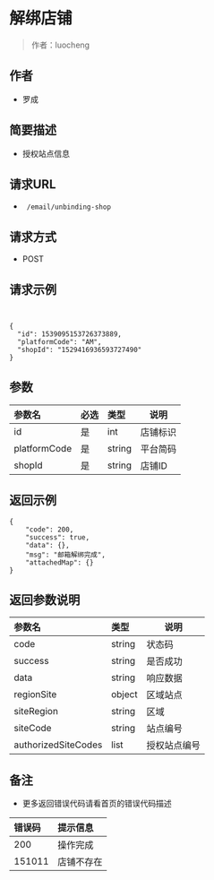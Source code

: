 # 解绑店铺

> 作者：luocheng

## 作者

- 罗成
    
## 简要描述

- 授权站点信息

## 请求URL
- ` /email/unbinding-shop`
  

## 请求方式
- POST 

## 请求示例
```


{
  "id": 1539095153726373889,
  "platformCode": "AM",
  "shopId": "1529416936593727490"
}
```
## 参数

|参数名|必选|类型|说明|
|:----    |:---|:----- |-----   |
|id |是  |int | 店铺标识   |
|platformCode |是  |string | 平台简码   |
|shopId |是  |string | 店铺ID   |


## 返回示例 

``` 
{
    "code": 200,
    "success": true,
    "data": {},
    "msg": "邮箱解绑完成",
    "attachedMap": {}
}
```


## 返回参数说明

|参数名|类型|说明|
|:-----  |:-----|-----                           |
|code | string   | 状态码 |
|success | string   | 是否成功 |
|data | string   | 响应数据 |
|regionSite | object   | 区域站点 |
|siteRegion | string   | 区域 |
|siteCode | string   | 站点编号 |
|authorizedSiteCodes | list   | 授权站点编号 |


## 备注 

- 更多返回错误代码请看首页的错误代码描述

|错误码|提示信息|
|:----    |:---|
|200 |操作完成  |
|151011 |店铺不存在  |